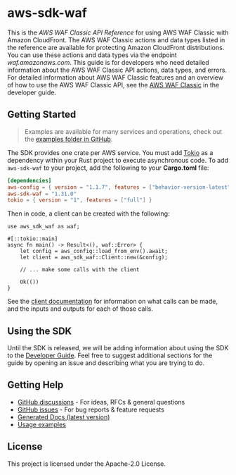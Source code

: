 # aws-sdk-waf

This is the _AWS WAF Classic API Reference_ for using AWS WAF Classic with Amazon CloudFront. The AWS WAF Classic actions and data types listed in the reference are available for protecting Amazon CloudFront distributions. You can use these actions and data types via the endpoint _waf.amazonaws.com_. This guide is for developers who need detailed information about the AWS WAF Classic API actions, data types, and errors. For detailed information about AWS WAF Classic features and an overview of how to use the AWS WAF Classic API, see the [AWS WAF Classic](https://docs.aws.amazon.com/waf/latest/developerguide/classic-waf-chapter.html) in the developer guide.

## Getting Started

> Examples are available for many services and operations, check out the
> [examples folder in GitHub](https://github.com/awslabs/aws-sdk-rust/tree/main/examples).

The SDK provides one crate per AWS service. You must add [Tokio](https://crates.io/crates/tokio)
as a dependency within your Rust project to execute asynchronous code. To add `aws-sdk-waf` to
your project, add the following to your **Cargo.toml** file:

```toml
[dependencies]
aws-config = { version = "1.1.7", features = ["behavior-version-latest"] }
aws-sdk-waf = "1.31.0"
tokio = { version = "1", features = ["full"] }
```

Then in code, a client can be created with the following:

```rust,no_run
use aws_sdk_waf as waf;

#[::tokio::main]
async fn main() -> Result<(), waf::Error> {
    let config = aws_config::load_from_env().await;
    let client = aws_sdk_waf::Client::new(&config);

    // ... make some calls with the client

    Ok(())
}
```

See the [client documentation](https://docs.rs/aws-sdk-waf/latest/aws_sdk_waf/client/struct.Client.html)
for information on what calls can be made, and the inputs and outputs for each of those calls.

## Using the SDK

Until the SDK is released, we will be adding information about using the SDK to the
[Developer Guide](https://docs.aws.amazon.com/sdk-for-rust/latest/dg/welcome.html). Feel free to suggest
additional sections for the guide by opening an issue and describing what you are trying to do.

## Getting Help

* [GitHub discussions](https://github.com/awslabs/aws-sdk-rust/discussions) - For ideas, RFCs & general questions
* [GitHub issues](https://github.com/awslabs/aws-sdk-rust/issues/new/choose) - For bug reports & feature requests
* [Generated Docs (latest version)](https://awslabs.github.io/aws-sdk-rust/)
* [Usage examples](https://github.com/awslabs/aws-sdk-rust/tree/main/examples)

## License

This project is licensed under the Apache-2.0 License.

